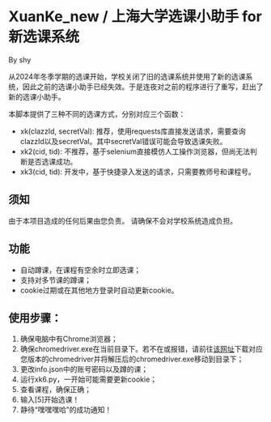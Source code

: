 # XuanKe_new / 上海大学选课小助手 for 新选课系统
By shy

从2024年冬季学期的选课开始，学校关闭了旧的选课系统并使用了新的选课系统，因此之前的选课小助手已经失效。于是连夜对之前的程序进行了重写，赶出了新的选课小助手。

本脚本提供了三种不同的选课方式，分别对应三个函数：
- xk(clazzId, secretVal): 推荐，使用requests库直接发送请求，需要查询clazzId以及secretVal。其中secretVal错误可能会导致选课失败。
- xk2(cid, tid): 不推荐，基于selenium直接模仿人工操作浏览器，但尚无法判断是否选课成功。
- xk3(cid, tid): 开发中，基于快捷录入发送的请求，只需要教师号和课程号。


## 须知
由于本项目造成的任何后果由您负责。
请确保不会对学校系统造成负担。

## 功能
- 自动蹲课，在课程有空余时立即选课；
- 支持对多节课的蹲课；
- cookie过期或在其他地方登录时自动更新cookie。

## 使用步骤：
1. 确保电脑中有Chrome浏览器；
2. 确保chromedriver.exe在当前目录下。若不在或报错，请前往[该网址](https://googlechromelabs.github.io/chrome-for-testing/#stable)下载对应您版本的chromedriver并将解压后的chromedriver.exe移动到目录下；
3. 更改info.json中的账号密码以及蹲的课；
4. 运行xk6.py，一开始可能需要更新cookie；
5. 查看课程，确保正确；
6. 输入[5]开始选课！
7. 静待“嘿嘿嘿哈”的成功通知！
